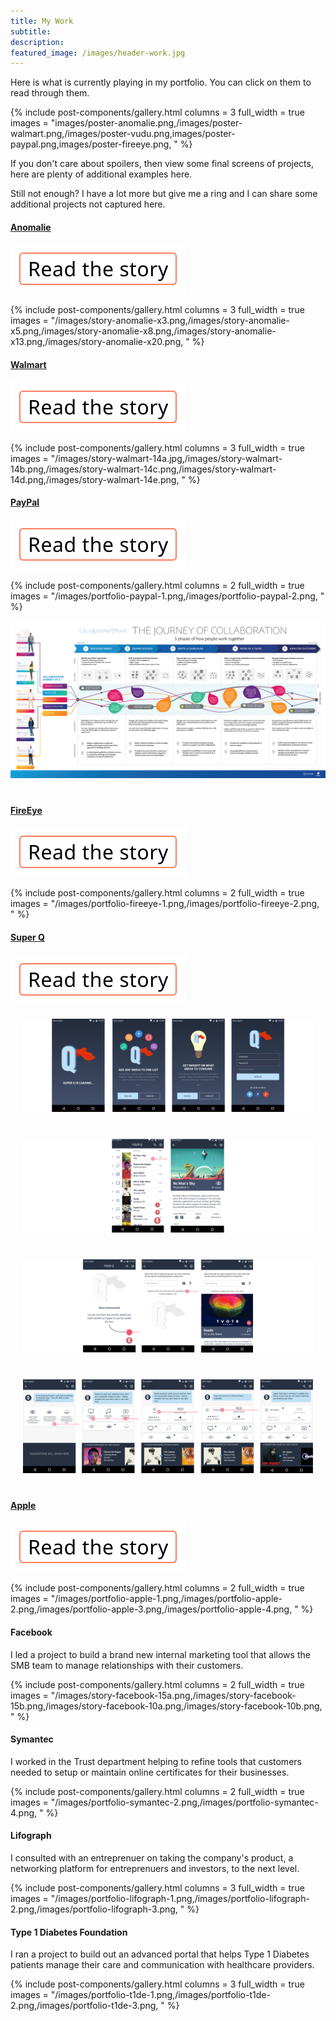 ```yaml
---
title: My Work
subtitle: 
description: 
featured_image: /images/header-work.jpg
---
```


<p class="text-center">Here is what is currently playing in my portfolio. You can click on them to read through them.</p>

{% include post-components/gallery.html
	columns = 3
	full_width = true
	images = "images/poster-anomalie.png,/images/poster-walmart.png,/images/poster-vudu.png,images/poster-paypal.png,images/poster-fireeye.png,
	"
%}

<p class="text-center">If you don't care about spoilers, then view some final screens of projects, here are plenty of additional examples here.</p>

<p class="text-center">Still not enough? I have a lot more but give me a ring and I can share some additional projects not captured here.</p>

<div class="wrap grid__3-col work__divider">
<div><a href="/project/anomalie.html"><h4 class="text-center">Anomalie</h4></a></div>
<div><a href="/project/anomalie.html"><img src="/images/button-read-story.svg"></a></div>
<div></div>
</div>

{% include post-components/gallery.html
	columns = 3
	full_width = true
	images = "/images/story-anomalie-x3.png,/images/story-anomalie-x5.png,/images/story-anomalie-x8.png,/images/story-anomalie-x13.png,/images/story-anomalie-x20.png,
	"
%}

<div class="wrap grid__3-col work__divider">
<div><a href="/project/walmart.html"><h4 class="text-center">Walmart</h4></a></div>
<div><a href="/project/walmart.html"><img src="/images/button-read-story.svg"></a></div>
<div></div>
</div>

{% include post-components/gallery.html
	columns = 3
	full_width = true
	images = "/images/story-walmart-14a.jpg,/images/story-walmart-14b.png,/images/story-walmart-14c.png,/images/story-walmart-14d.png,/images/story-walmart-14e.png,
	"
%}

<div class="wrap grid__3-col work__divider">
<div><a href="/project/paypal.html"><h4 class="text-center">PayPal</h4></a></div>
<div><a href="/project/paypal.html"><img src="/images/button-read-story.svg"></a></div>
<div></div>
</div>

{% include post-components/gallery.html
	columns = 2
	full_width = true
	images = "/images/portfolio-paypal-1.png,/images/portfolio-paypal-2.png,
	"
%}

<div style="margin-bottom: 40px;"><img src="/images/portfolio-paypal-3.png"></div>

<div class="wrap grid__3-col work__divider">
<div><a href="/project/fireeye.html"><h4 class="text-center">FireEye</h4></a></div>
<div><a href="/project/fireeye.html"><img src="/images/button-read-story.svg"></a></div>
<div></div>
</div>

{% include post-components/gallery.html
	columns = 2
	full_width = true
	images = "/images/portfolio-fireeye-1.png,/images/portfolio-fireeye-2.png,
	"
%}

<div class="wrap grid__3-col work__divider">
<div><a href="/project/vudu.html"><h4 class="text-center">Super Q</h4></a></div>
<div><a href="/project/vudu.html"><img src="/images/button-read-story.svg"></a></div>
<div></div>
</div>

<div style="padding: 20px;"><img src="/images/portfolio-vudu-1.png"></div>
<div style="padding: 20px;"><img src="/images/portfolio-vudu-2.png"></div>
<div style="padding: 20px;"><img src="/images/portfolio-vudu-3.png"></div>
<div style="padding: 20px; margin-bottom: 20px;"><img src="/images/portfolio-vudu-4.png"></div>

<div class="wrap grid__3-col work__divider">
<div><a href="/project/apple.html"><h4 class="text-center">Apple</h4></a></div>
<div><a href="/project/apple.html"><img src="/images/button-read-story.svg"></a></div>
<div></div>
</div>

{% include post-components/gallery.html
	columns = 2
	full_width = true
	images = "/images/portfolio-apple-1.png,/images/portfolio-apple-2.png,/images/portfolio-apple-3.png,/images/portfolio-apple-4.png,
	"
%}

<div class="wrap grid work__divider">
<div><h4 class="text-center">Facebook</h4></div>
</div>
<p>I led a project to build a brand new internal marketing tool that allows the SMB team to manage relationships with their customers.</p>

{% include post-components/gallery.html
	columns = 2
	full_width = true
	images = "/images/story-facebook-15a.png,/images/story-facebook-15b.png,/images/story-facebook-10a.png,/images/story-facebook-10b.png,
	"
%}

<!--
	<hr />

	<h3 class="text-center">Rune</h3>

	I led the design efforts at Rune, an early stage startup, whose focus was to help smaller online publishers leverage the social graph to drive traffic to their sites.

	<div class="gallery" data-columns="1">
		<img src="/images/portfolio-rune-1.png">
		<img src="/images/portfolio-rune-2.png">
		<img src="/images/portfolio-rune-3.png">
		<img src="/images/portfolio-rune-4.png">
		<img src="/images/portfolio-rune-5.png">
	</div>
-->

<div class="wrap grid__3-col work__divider">
<div><h4 class="text-center">Symantec</h4></div>
<div></div>
</div>

<p>I worked in the Trust department helping to refine tools that customers needed to setup or maintain online certificates for their businesses.</p>

{% include post-components/gallery.html
	columns = 2
	full_width = true
	images = "/images/portfolio-symantec-2.png,/images/portfolio-symantec-4.png,
	"
%}

<div class="wrap grid__3-col work__divider">
<div><h4 class="text-center">Lifograph</h4></div>
<div></div>
</div>

<p>I consulted with an entreprenuer on taking the company's product, a networking platform for entreprenuers and investors, to the next level.</p>

{% include post-components/gallery.html
	columns = 3
	full_width = true
	images = "/images/portfolio-lifograph-1.png,/images/portfolio-lifograph-2.png,/images/portfolio-lifograph-3.png,
	"
%}

<div class="wrap grid__2-col work__divider">
<div><h4 class="text-center">Type 1 Diabetes Foundation</h4></div>
<div></div>
</div>

<p>I ran a project to build out an advanced portal that helps Type 1 Diabetes patients manage their care and communication with healthcare providers.</p>

{% include post-components/gallery.html
	columns = 3
	full_width = true
	images = "/images/portfolio-t1de-1.png,/images/portfolio-t1de-2.png,/images/portfolio-t1de-3.png,
	"
%}
